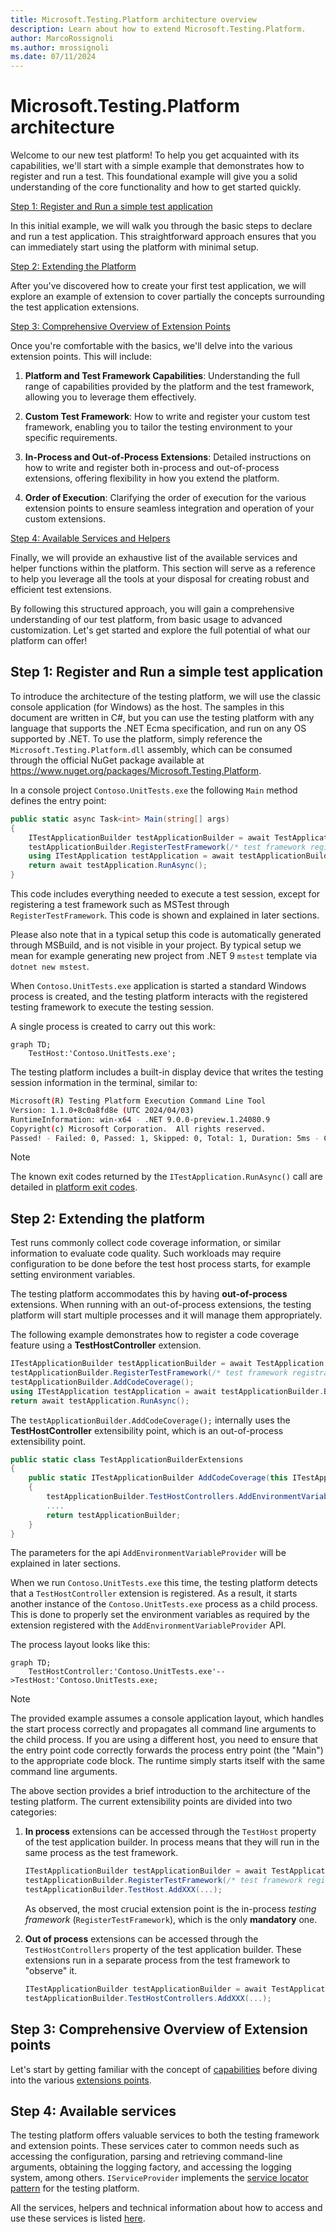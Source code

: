 ```yaml
---
title: Microsoft.Testing.Platform architecture overview
description: Learn about how to extend Microsoft.Testing.Platform.
author: MarcoRossignoli
ms.author: mrossignoli
ms.date: 07/11/2024
---
```


# Microsoft.Testing.Platform architecture

Welcome to our new test platform! To help you get acquainted with its capabilities, we'll start with a simple example that demonstrates how to register and run a test. This foundational example will give you a solid understanding of the core functionality and how to get started quickly.

[Step 1: Register and Run a simple test application](#step-1-register-and-run-a-simple-test-application)

In this initial example, we will walk you through the basic steps to declare and run a test application. This straightforward approach ensures that you can immediately start using the platform with minimal setup.

[Step 2: Extending the Platform](#step-2-extending-the-platform)

After you've discovered how to create your first test application, we will explore an example of extension to cover partially the concepts surrounding the test application extensions.

[Step 3: Comprehensive Overview of Extension Points](#step-3-comprehensive-overview-of-extension-points)

Once you're comfortable with the basics, we'll delve into the various extension points. This will include:

1. **Platform and Test Framework Capabilities**: Understanding the full range of capabilities provided by the platform and the test framework, allowing you to leverage them effectively.

1. **Custom Test Framework**: How to write and register your custom test framework, enabling you to tailor the testing environment to your specific requirements.

1. **In-Process and Out-of-Process Extensions**: Detailed instructions on how to write and register both in-process and out-of-process extensions, offering flexibility in how you extend the platform.

1. **Order of Execution**: Clarifying the order of execution for the various extension points to ensure seamless integration and operation of your custom extensions.

[Step 4: Available Services and Helpers](#step-4-available-services)

Finally, we will provide an exhaustive list of the available services and helper functions within the platform. This section will serve as a reference to help you leverage all the tools at your disposal for creating robust and efficient test extensions.

By following this structured approach, you will gain a comprehensive understanding of our test platform, from basic usage to advanced customization. Let's get started and explore the full potential of what our platform can offer!

## Step 1: Register and Run a simple test application

To introduce the architecture of the testing platform, we will use the classic console application (for Windows) as the host. The samples in this document are written in C#, but you can use the testing platform with any language that supports the .NET Ecma specification, and run on any OS supported by .NET. To use the platform, simply reference the `Microsoft.Testing.Platform.dll` assembly, which can be consumed through the official NuGet package available at <https://www.nuget.org/packages/Microsoft.Testing.Platform>.

In a console project `Contoso.UnitTests.exe` the following `Main` method defines the entry point:

```cs
public static async Task<int> Main(string[] args)
{
    ITestApplicationBuilder testApplicationBuilder = await TestApplication.CreateBuilderAsync(args);
    testApplicationBuilder.RegisterTestFramework(/* test framework registration factories */);
    using ITestApplication testApplication = await testApplicationBuilder.BuildAsync();
    return await testApplication.RunAsync();
}
```

This code includes everything needed to execute a test session, except for registering a test framework such as MSTest through `RegisterTestFramework`. This code is shown and explained in later sections.

Please also note that in a typical setup this code is automatically generated through MSBuild, and is not visible in your project. By typical setup we mean for example generating new project from .NET 9 `mstest` template via `dotnet new mstest`.

When `Contoso.UnitTests.exe` application is started a standard Windows process is created, and the testing platform interacts with the registered testing framework to execute the testing session.

A single process is created to carry out this work:

```mermaid
graph TD;
    TestHost:'Contoso.UnitTests.exe';
```

The testing platform includes a built-in display device that writes the testing session information in the terminal, similar to:

```bash
Microsoft(R) Testing Platform Execution Command Line Tool
Version: 1.1.0+8c0a8fd8e (UTC 2024/04/03)
RuntimeInformation: win-x64 - .NET 9.0.0-preview.1.24080.9
Copyright(c) Microsoft Corporation.  All rights reserved.
Passed! - Failed: 0, Passed: 1, Skipped: 0, Total: 1, Duration: 5ms - Contoso.UnitTests.dll (win-x64 - .NET 9.0.0-preview.1.24080.9)
```

> [!NOTE]
> The known exit codes returned by the `ITestApplication.RunAsync()` call are detailed in [platform exit codes](./unit-testing-platform-exit-codes.md).

## Step 2: Extending the platform

Test runs commonly collect code coverage information, or similar information to evaluate code quality. Such workloads may require configuration to be done before the test host process starts, for example setting environment variables.

The testing platform accommodates this by having **out-of-process** extensions. When running with an out-of-process extensions, the testing platform will start multiple processes and it will manage them appropriately.

The following example demonstrates how to register a code coverage feature using a **TestHostController** extension.

```cs
ITestApplicationBuilder testApplicationBuilder = await TestApplication.CreateBuilderAsync(args);
testApplicationBuilder.RegisterTestFramework(/* test framework registration factories */);
testApplicationBuilder.AddCodeCoverage();
using ITestApplication testApplication = await testApplicationBuilder.BuildAsync();
return await testApplication.RunAsync();
```

The `testApplicationBuilder.AddCodeCoverage();` internally uses the **TestHostController** extensibility point, which is an out-of-process extensibility point.

```cs
public static class TestApplicationBuilderExtensions
{
    public static ITestApplicationBuilder AddCodeCoverage(this ITestApplicationBuilder testApplicationBuilder)
    {
        testApplicationBuilder.TestHostControllers.AddEnvironmentVariableProvider(...);
        ....
        return testApplicationBuilder;
    }
}
```

The parameters for the api `AddEnvironmentVariableProvider` will be explained in later sections.

When we run `Contoso.UnitTests.exe` this time, the testing platform detects that a `TestHostController` extension is registered. As a result, it starts another instance of the `Contoso.UnitTests.exe` process as a child process. This is done to properly set the environment variables as required by the extension registered with the `AddEnvironmentVariableProvider` API.

The process layout looks like this:

```mermaid
graph TD;
    TestHostController:'Contoso.UnitTests.exe'-->TestHost:'Contoso.UnitTests.exe;
```

> [!NOTE]
> The provided example assumes a console application layout, which handles the start process correctly and propagates all command line arguments to the child process.
> If you are using a different host, you need to ensure that the entry point code correctly forwards the process entry point (the "Main") to the appropriate code block.
> The runtime simply starts itself with the same command line arguments.

The above section provides a brief introduction to the architecture of the testing platform. The current extensibility points are divided into two categories:

1. **In process** extensions can be accessed through the `TestHost` property of the test application builder. In process means that they will run in the same process as the test framework.

    ```cs
    ITestApplicationBuilder testApplicationBuilder = await TestApplication.CreateBuilderAsync(args);
    testApplicationBuilder.RegisterTestFramework(/* test framework registration factories */);
    testApplicationBuilder.TestHost.AddXXX(...);
    ```

    As observed, the most crucial extension point is the in-process *testing framework* (`RegisterTestFramework`), which is the only **mandatory** one.

1. **Out of process** extensions can be accessed through the `TestHostControllers` property of the test application builder. These extensions run in a separate process from the test framework to "observe" it.

    ```cs
    ITestApplicationBuilder testApplicationBuilder = await TestApplication.CreateBuilderAsync(args);
    testApplicationBuilder.TestHostControllers.AddXXX(...);
    ```

## Step 3: Comprehensive Overview of Extension points

Let's start by getting familiar with the concept of [capabilities](./unit-testing-platform-architecture-capabilities.md) before diving into the various [extensions points](./unit-testing-platform-architecture-extensions.md).

## Step 4: Available services

The testing platform offers valuable services to both the testing framework and extension points. These services cater to common needs such as accessing the configuration, parsing and retrieving command-line arguments, obtaining the logging factory, and accessing the logging system, among others. `IServiceProvider` implements the [service locator pattern](https://en.wikipedia.org/wiki/Service_locator_pattern) for the testing platform.

All the services, helpers and technical information about how to access and use these services is listed [here](./unit-testing-platform-architecture-services.md).
